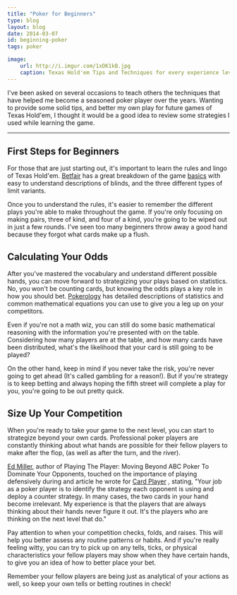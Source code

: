 ```yaml
---
title: "Poker for Beginners"
type: blog
layout: blog
date: 2014-03-07
id: beginning-poker
tags: poker

image:
    url: http://i.imgur.com/1xDK1kB.jpg
    caption: Texas Hold'em Tips and Techniques for every experience level.
---
```


I've been asked on several occasions to teach others the techniques that have
helped me become a seasoned poker player over the years. Wanting to provide
some solid tips, and better my own play for future games of Texas Hold'em, I
thought it would be a good idea to review some strategies I used while learning
the game.

---

## First Steps for Beginners

For those that are just starting out, it's important to learn the rules and
lingo of Texas Hold'em. [Betfair](https://poker.betfair.com/) has a great
breakdown of the game
[basics](https://poker.betfair.com/how-to-play/texas-holdem/) with easy to
understand descriptions of blinds, and the three different types of limit
variants.

Once you to understand the rules, it's easier to remember the different plays
you're able to make throughout the game. If you're only focusing on making
pairs, three of kind, and four of a kind, you're going to be wiped out in just
a few rounds. I've seen too many beginners throw away a good hand because they
forgot what cards make up a flush.

## Calculating Your Odds

After you've mastered the vocabulary and understand different possible hands,
you can move forward to strategizing your plays based on statistics. No, you
won't be counting cards, but knowing the odds plays a key role in how you
should bet.
[Pokerology](http://www.pokerology.com/lessons/math-and-probability/) has
detailed descriptions of statistics and common mathematical equations you can
use to give you a leg up on your competitors.

Even if you're not a math wiz, you can still do some basic mathematical
reasoning with the information you're presented with on the table. Considering
how many players are at the table, and how many cards have been distributed,
what's the likelihood that your card is still going to be played?

On the other hand, keep in mind if you never take the risk, you're never going
to get ahead (It's called gambling for a reason!). But if you're strategy is to
keep betting and always hoping the fifth street will complete a play for you,
you're going to be out pretty quick.

## Size Up Your Competition

When you're ready to take your game to the next level, you can start to
strategize beyond your own cards. Professional poker players are constantly
thinking about what hands are possible for their fellow players to make after
the flop, (as well as after the turn, and the river).

[Ed Miller](https://twitter.com/EdMillerPoker), author of Playing The Player:
Moving Beyond ABC Poker To Dominate Your Opponents, touched on the importance
of playing defensively during and article he wrote for [Card
Player](http://www.cardplayer.com/poker-news/14712-poker-strategy-the-top-five-no-limit-hold-em-lessons)
, stating, "Your job as a poker player is to identify the strategy each
opponent is using and deploy a counter strategy. In many cases, the two cards
in your hand become irrelevant. My experience is that the players that are
always thinking about their hands never figure it out. It's the players who are
thinking on the next level that do."

Pay attention to when your competition checks, folds, and raises. This will
help you better assess any routine patterns or habits. And if you're really
feeling witty, you can try to pick up on any tells, ticks, or physical
characteristics your fellow players may show when they have certain hands, to
give you an idea of how to better place your bet.

Remember your fellow players are being just as analytical of your actions as
well, so keep your own tells or betting routines in check!
